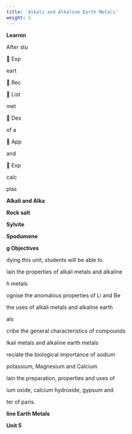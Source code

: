 ```yaml
---
title: 'Alkali and Alkaline Earth Metals'
weight: 5
---
```


  

**Learnin**

After stu

 Exp

eart

 Rec

 List

met

 Des

of a

 App

and

 Exp

calc

plas

**Alkali and Alka**

**Rock salt**

**Sylvite**

**Spodumene**  

**g Objectives**

dying this unit, students will be able to

lain the properties of alkali metals and alkaline

h metals

ognise the anomalous properties of Li and Be

the uses of alkali metals and alkaline earth

als

cribe the general characteristics of compounds

lkali metals and alkaline earth metals

reciate the biological importance of sodium

potassium, Magnesium and Calcium

lain the preparation, properties and uses of

ium oxide, calcium hydroxide, gypsum and

ter of paris.

**line Earth Metals**

**Unit 5**








<!--   

**EVALUA**

1\. For alkali metals, which one of the follo

a) Hydration energy : Li > Na > K > Rb

b) Ionisation energy : Li > Na > K > Rb

c) Density : Li < Na < K < Rb

d) Atomic size : Li < Na < K < Rb

2\. Which of the following statements is in

a) Li+ has minimum degree of hydratio

b) The oxidation state of K in KO2 is +1

c) Sodium is used to make Na / Pb allo

d) MgSO4 is readily soluble in water

3\. Which of the following compounds wi metals ?

a) ethanoic acid b) ethanol

c) phenol d) none of t

4\. Which of the following has the M+(g)

Aqueous Medium M

+(aq)

a) Na b) Li

5\. sodium is stored in

a) alcohol b) water

6\. RbO2 is

a) superoxide and paramagnetic

c) superoxide and diamagnetic  

**TION**

wing trends is incorrect ?

correct ?

n among alkali metal cations.

y

ll not evolve H2 gas on reaction with alkali

hese

highest tendency to give the reaction

c) Rb d) K

c) kerosene d) none of these

b) peroxide and diamagnetic

d) peroxide and paramagnetic




  

7\. Find the wrong statement

a) sodium metal is used in organic qua

b) sodium carbonate is soluble in wa analysis

c) potassium carbonate can be prepare

d) potassium bicarbonate is acidic salt

8\. Lithium shows diagonal relationship w

a) sodium b) magnesium

9\. Incase of alkali metal halides, the ionic

a) MF < MCl < MBr < MI

b) MI < MBr < MCl < MF

c) MI < MBr < MF < MCl

d) none of these

10\. In which process, fused sodium hydrox

a) Castner's process b) Cy

c) Down process d) Al

11\. The product obtained as a result of a Phase I)

a) Ca(CN)3 b) CaN2

12\. Which of the following has highest hyd

a) MgCl2 b) CaCl2

13\. Match the flame colours of the alkali a burner

(p) Sodium (1) Brick red  

litative analysis

ter and it is used in inorganic qualitative

d by solvay process

ith

c) calcium d) aluminium

character increases in the order

ide is electrolysed for extraction of sodium ?

anide process

l of these

reaction of nitrogen with CaC2 is (NEET -

c) Ca(CN)2 d) Ca3N2

ration energy

c) BaCl2 d) SrCl2

nd alkaline earth metal salts in the bunsen




  

(q) Calcium (2) Yellow

(r) Barium (3) Lilac (violet

(s) Strontium (4) Apple green

(t) Cesium (5) Crimson red

(u) Potassium (6) Blue

a) p - 2, q - 1, r - 4, s - 5, t - 6, u - 3

b) p - 1, q - 2, r - 4, s - 5, t - 6, u - 3

c) p - 4, q - 1, r - 2, s - 3, t - 5, u - 6

d) p - 6, q - 5, r - 4, s - 3, t - 1, u - 2

14\. Assertion : Generally alkali and alka

Reason : There is a single bond b

a) both assertion and reason are true an tion

b) both assertion and reason are true assertion

c) assertion is true but reason is false

d) both assertion and reason are false

15\. Assertion : BeSO4 is soluble in wate

Reason : Hydration energy decrea lattice energy remains al

a) both assertion and reason are true an tion

b) both assertion and reason are true assertion

c) assertion is true but reason is false

d) both assertion and reason are false  

)

line earth metals form superoxides

etween O and O in superoxides.

d reason is the correct explanation of asser-

but reason is not the correct explanation of

r while BaSO4 is not

ses down the group from Be to Ba and most constant.

d reason is the correct explanation of asser-

but reason is not the correct explanation of




  

16\. Which is the correct sequence of solub

a) BaCO3 > SrCO3 > CaCO3 > MgCO3

b) MgCO3 > CaCO3 > SrCO3 > BaCO3

c) CaCO3 > BaCO3 > SrCO3 > MgCO3

d) BaCO3 > CaCO3 > SrCO3 > MgCO3

17\. In context with beryllium, which one o

a) It is rendered passive by nitric acid

b) It forms Be2C

c) Its salts are rarely hydrolysed

d) Its hydride is electron deficient and

18\. The suspension of slaked lime in water

a) lime water b) qu

c) milk of lime d) aq

19\. A colourless solid substance (A) on hea due, soluble in water. Residue also gave

a) Na2CO3 b) NaHCO3

20\. The compound (X) on heating gives a c in water to obtain (B). Excess of CO2 is formed. Solid (C) on heating gives back

a) CaCO3 b) Ca(OH)2

21\. Which of the following statement is fal

a) Ca2+ ions are not important in main

b) Mg2+ ions are important in the green

c) Mg2+ ions form a complex with ATP

d) Ca2+ ions are important in blood clo  

ility of carbonates of alkaline earth metals ?

f the following statements is incorrect ? (NEET Phase - 2)

polymeric

is known as (NEET Phase - II)

ick lime

ueous solution of slaked lime

ting evolved CO2 and also gave a white resi- CO2 when treated with dilute HCl.

c) CaCO3 d) Ca(HCO3)2

olourless gas and a residue that is dissolved bubbled through aqueous solution of B, C is X. (B) is

c) Na2CO3 d) NaHCO3

se ? (NEET - Phase - I)

taining the regular beating of the heart

parts of the plants

tting




  

22\. The name 'Blue John' is given to which

a) CaH2 b) CaF2

23\. Formula of Gypsum is

a) CaSO4 . 2H2O

c) 3 CaSO4 . H2O

24\. When CaC2 is heated in atmospheric ni formed is

a) Ca(CN)2

c) CaC2N2

25\. Among the following the least thermall

(a) K2CO3

(c) BaCo3

**II. Write brief answer to the following quest**

26\. Why sodium hydroxide is much more w

27\. Write the chemical equations for th preparation of sodium carbonate.

28\. An alkali metal (x) forms a hydrated likely to be sodium (or) potassium.

29\. Write balanced chemical equation for e

(i) Lithium metal with nitrogen gas

(ii) heating solid sodium bicarbonate

(iii) Rubidum with oxygen gas

(iv) solid potassium hydroxide with C

(v) heating calcium carbonate

(vi) heating calcium with oxygen  

of the following compounds ?

c) Ca3(PO4)2 d) CaO

b) CaSO4 . ½ H2O

d) 2CaSO4 . 2H2O

trogen in an electric furnace the compound

b) CaNCN

d) CaNC2

y stable is

b) Na2CO3

d) Li2CO3

**ions:**

ater soluble than sodium chloride?

e reactions involved in solvay process of

sulphate, X2SO4. 10H2O. Is the metal more

ach of the following chemical reactions.

O2




  

30\. Discuss briefly the similarities between

31\. Give the systematic names for the follo

(i) milk of magnesia (ii) lye

(v) washing soda (vi) soda ash

32\. Substantiate Lithium fluoride has the fluorides.

33\. Mention the uses of plaster of paris

34\. Beryllium halides are covalent whereas

35\. Alkaline earth metal (A), belongs to 3r form compound (B) and (C) respective with AgNO3 solution to form compoun

36\. Write balanced chemical equation for t

(a) heating calcium in oxygen

(b) heating calcium carbonate

(c) evaporating a solution of calcium hy

(d) heating calcium oxide with carbon

37\. Explain the important common feature

38\. Discuss the similarities between berylli

39\. Why alkaline earth metals are harder th

40\. How is plaster of paris prepared?

41\. Give the uses of gypsum.

42\. Describe briefly the biological importa

43\. Which would you expect to have a h magnesium fluoride? Explain your reas  

beryllium and aluminium.

wing

(iii) lime (iv) Caustic potash

(v) trona

lowest solubility among group one metal

magnesium halides are ionic why?

d period reacts with oxygen and nitrogen to ly. It undergoes metal displacement reaction d (D). Identify A,B.C and D.

he following processes

drogen carbonate

s of Group 2 elements.

um and aluminium.

an alkali metals.

nce of Calcium and magnesium.

igher melting point, magnesium oxide or oning.




  

Im po

rt an

t C

om po

un ds

C he

m ic

al Pr

op er

tie s

Li 2O

N a 2O

2 M O

2

M =

K , R

b, C

s

+O 2

+H 2 +X

2

M H

(M =

Li , K

, N a,

Rb

, C s)

M x

M =

Li , N

a, K

, R b

Ph ys

ic al

A lk

al i M

et al

s Li

, N a,

K , R

b, C

s, Fr

N aO

H

N a 2C

O 3

N aH

C O

3

N aC

l

**C O**

**N C**

**EP T**

**M A**

**P**  

, C s

X =

F , C

l, Br

, I Pr

op er

tie s

1.

C om

m on

O xi

da tio

n st

at e:

\+ 1

2.

A to

m ic

& Io

ni c

R ad

ii In

cr ea

se s d

ow n

th e

gr ou

p 3.

IE

, E A

, E N

D ec

re as

es d

ow n

th e

gr ou

p

+H 2O

M O

H (L

i, N

a, K

, Rb

, C s)

+C Li

2C 2

H C

≡C H

M C

≡ C

M (M

\= N

a, K

, R b,

C s)






| 2, CsO 2  MO 2Li O 2NaM = K, Rb |MH |
|------|------|------|
| 2+O |2+H |
| laemichC |



| 2 a,, CsOLi 2 O MO 22 MH i, K, N Rb, Cs)NaM = K, Rb (M= L |r, Ia, K, Rb l, BMx i, N , Cs , CX = FM= L |a, K,CMi, N ≡ , Cs)H (L Rb 2 MCO C 2M Li |
|------|------|------|------|------|------|------|------|------|------|------|------|------|------|------|------|------|------|
| 2 2+O +H |2+X |
| la tieserChemic Prop |O 2+H |+C |CH≡HC |
| ne: +1tat prou wn satioxid adiinic Ro e ghn tw ses docreaeon O mic & I eases do roup |

| rlsaet , Cs, Fli Mlka a, K, RbAi, NL |
| stantor undompI ompC |
| al tieserysicPh Prop |
| l |

| 3 |3 |



| 3CO 2Na |3OCHNa |lCNa |
|------|------|------|------|------|


  

**Flame test of alkali and alkaline**

**Step – 1**

Open the Browser and type the URL given (or) Scan the

panel. This will open a flame test window as shown in t

**Step – 2** Follow the instrutions to perform a virtual flame test.

1\. Click on the wire loop (1).

2\. Move the wire loop to the cleaning solution (2). Cl

before each test to ensure there is no other salt on

3\. Move the wire loop to the salt solution you want t

4\. Move the wire loop to the flame (4) and click on it

5\. You will see the characteristic colour change in th

By using this virtual lab you can perform the flame test of different alkali and alkali earth metals and see the colour of the flame produced.

Please go https://ww free-curri lab/Flame (or) Scan the Q

**ICT Corner**  

**earth elements (Virtual Lab)**

QR Code. Just click the view button on the Flame test

he figure.

ick on the cleaning solution. The wire must be cleaned

the loop.

o test (3). Click on the salt solution.

.

e flame with respect to the metal ion

to the URL w.newpathonline.com/

culumresources/virtual\_ \_Test/9/12,13,14/1914

R code on the right side



 -->
